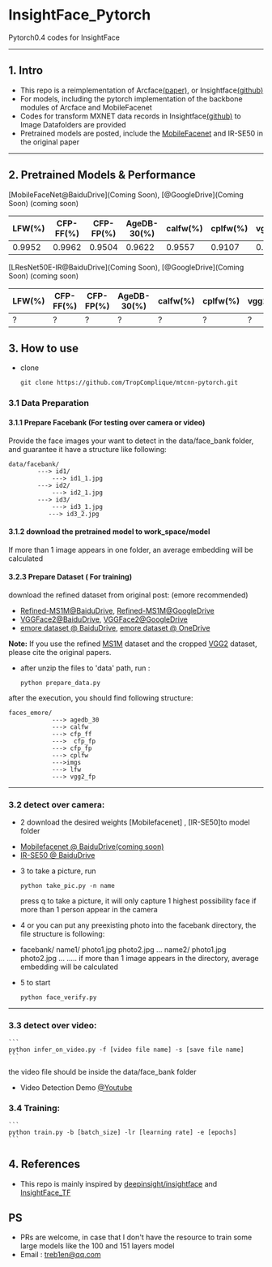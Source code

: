 # InsightFace_Pytorch
Pytorch0.4 codes for InsightFace

- - -
## 1. Intro
* This repo is a reimplementation of Arcface[(paper)](https://arxiv.org/abs/1801.07698), or Insightface[(github)](https://github.com/deepinsight/insightface)
* For models, including the pytorch implementation of the backbone modules of Arcface and MobileFacenet
* Codes for transform MXNET data records in Insightface[(github)](https://github.com/deepinsight/insightface) to Image Datafolders are provided
* Pretrained models are posted, include the [MobileFacenet](https://arxiv.org/abs/1804.07573) and IR-SE50 in the original paper
- - -
## 2. Pretrained Models & Performance
[MobileFaceNet@BaiduDrive](Coming Soon), [@GoogleDrive](Coming Soon) (coming soon)

|  LFW(%) | CFP-FF(%) | CFP-FP(%) | AgeDB-30(%) | calfw(%) | cplfw(%) |  vgg2_fp(%)   |
|  ------     | --------- | --------- | ----------- | ------------- | ------------- | ------------- |
|   0.9952      | 0.9962     | 0.9504     | 0.9622      |    0.9557     |    0.9107     |    0.9386        |

[LResNet50E-IR@BaiduDrive](Coming Soon), [@GoogleDrive](Coming Soon) (coming soon)

|  LFW(%) | CFP-FF(%) | CFP-FP(%) | AgeDB-30(%) | calfw(%) | cplfw(%) |  vgg2_fp(%)   |
|  ------     | --------- | --------- | ----------- | ------------- | ------------- | ------------- |
|   ?      | ?     | ?     | ?      |    ?     |    ?     |    ?        |

## 3. How to use
* clone
    ```
    git clone https://github.com/TropComplique/mtcnn-pytorch.git
    ```
### 3.1 Data Preparation
#### 3.1.1 Prepare Facebank (For testing over camera or video)
Provide the face images your want to detect in the data/face_bank folder, and guarantee it have a structure like following:
```
data/facebank/
        ---> id1/
            ---> id1_1.jpg
        ---> id2/
            ---> id2_1.jpg
        ---> id3/
            ---> id3_1.jpg
           ---> id3_2.jpg
```
#### 3.1.2 download the pretrained model to work_space/model
If more than 1 image appears in one folder, an average embedding will be calculated
#### 3.2.3 Prepare Dataset ( For training)
download the refined dataset from original post: (emore recommended)
* [Refined-MS1M@BaiduDrive](https://pan.baidu.com/s/1nxmSCch), [Refined-MS1M@GoogleDrive](https://drive.google.com/file/d/1XRdCt3xOw7B3saw0xUSzLRub_HI4Jbk3/view)
* [VGGFace2@BaiduDrive](https://pan.baidu.com/s/1c3KeLzy), [VGGFace2@GoogleDrive](https://drive.google.com/open?id=1KORwx_DWyIScAjD6vbo4CSRu048APoum)
* [emore dataset @ BaiduDrive](https://pan.baidu.com/s/1c3KeLzy), [emore dataset @ OneDrive](https://pan.baidu.com/s/1c3KeLzy)

**Note:** If you use the refined [MS1M](https://arxiv.org/abs/1607.08221) dataset and the cropped [VGG2](https://arxiv.org/abs/1710.08092) dataset, please cite the original papers.

* after unzip the files to 'data' path, run :
    ```
    python prepare_data.py
    ```
after the execution, you should find following structure:
```
faces_emore/
            ---> agedb_30
            ---> calfw
            ---> cfp_ff
            --->  cfp_fp
            ---> cfp_fp
            ---> cplfw
            --->imgs
            ---> lfw
            ---> vgg2_fp
```
- - -
### 3.2 detect over camera:

* 2 download the desired weights [Mobilefacenet] , [IR-SE50]to model folder
- [Mobilefacenet @ BaiduDrive(coming soon)](https://pan.baidu.com/s/1c3KeLzy)
- [IR-SE50 @ BaiduDrive](https://pan.baidu.com/s/1e-lUdtS-k69khDx09QN2Mg)


* 3 to take a picture, run
    ```
    python take_pic.py -n name
    ```
    press q to take a picture, it will only capture 1 highest possibility face if more than 1 person appear in the camera

* 4 or you can put any preexisting photo into the facebank directory, the file structure is following:
    
- facebank/
         name1/
             photo1.jpg
             photo2.jpg
             ...
         name2/
             photo1.jpg
             photo2.jpg
             ...
         .....
    if more than 1 image appears in the directory, average embedding will be calculated

- 5 to start
    ```
    python face_verify.py 
    ```
- - -
### 3.3 detect over video:
    ```
    python infer_on_video.py -f [video file name] -s [save file name]
    ```
the video file should be inside the data/face_bank folder

- Video Detection Demo [@Youtube](https://www.youtube.com/watch?v=6r9RCRmxtHE)

### 3.4 Training:
    ```
    python train.py -b [batch_size] -lr [learning rate] -e [epochs]
    ```
## 4. References 
* This repo is mainly inspired by [deepinsight/insightface](https://github.com/deepinsight/insightface) and [InsightFace_TF](https://github.com/auroua/InsightFace_TF)

## PS
* PRs are welcome, in case that I don't have the resource to train some large models like the 100 and 151 layers model
* Email : treb1en@qq.com
